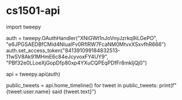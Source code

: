 # cs1501-api


import tweepy


auth = tweepy.OAuthHandler("XNiGWt1nJoVnyJzrkq9iLGePO", "e6JPGSAEDBfCMid4NIuaIFv0RfIRW7FcaNM0MtvxXSxvfhR666")
auth.set_access_token("841391099184832513-11wSV8Ak91MHmE6c84eJcyvoxFY4UY9", "PBf32e0LLoeXjGopDfp80xp4YXuCQPEqPDfFr8mkIjQj0")

api = tweepy.api(auth)

public_tweets = api.home_timeline()
for tweet in public_tweets:
    print(f"{tweet.user.name} said {tweet.text}")
